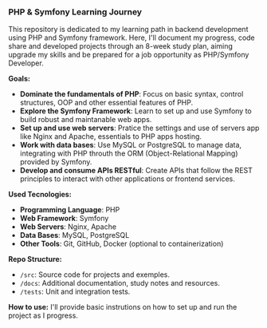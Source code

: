 ### PHP & Symfony Learning Journey

This repository is dedicated to my learning path in backend development using PHP and Symfony framework. Here, I'll document my progress, code share and developed projects through an 8-week study plan, aiming upgrade my skills and be prepared for a job opportunity as PHP/Symfony Developer.

**Goals:**
- **Dominate the fundamentals of PHP**: Focus on basic syntax, control structures, OOP and other essential features of PHP.
- **Explore the Symfony Framework**: Learn to set up and use Symfony to build robust and maintanable web apps.
- **Set up and use web servers**: Pratice the settings and use of servers app like Nginx and Apache, essentials to PHP apps hosting.
- **Work with data bases**: Use MySQL or PostgreSQL to manage data, integrating with PHP throuth the ORM (Object-Relational Mapping) provided by Symfony.
- **Develop and consume APIs RESTful**: Create APIs that follow the REST principles to interact with other applications or frontend services.

**Used Tecnologies:**
- **Programming Language**: PHP
- **Web Framework**: Symfony
- **Web Servers**: Nginx, Apache
- **Data Bases**: MySQL, PostgreSQL
- **Other Tools**: Git, GitHub, Docker (optional to containerization)

**Repo Structure:**
- `/src`: Source code for projects and exemples.
- `/docs`: Additional documentation, study notes and resources.
- `/tests`: Unit and integration tests.

**How to use:**
I'll provide basic instrutions on how to set up and run the project as I progress.

